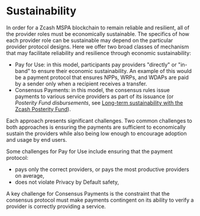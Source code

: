 # Sustainability

In order for a Zcash MSPA blockchain to remain reliable and resilient, all of the provider roles must be economically sustainable. The specifics of how each provider role can be sustainable may depend on the particular provider protocol designs. Here we offer two broad classes of mechanism that may facilitate reliability and resilience through economic sustainability:

- Pay for Use: in this model, participants pay providers "directly" or "in-band" to ensure their economic sustainability. An example of this would be a payment protocol that ensures NPPs, WRPs, and WDAPs are paid by a sender only when a recipient receives a transfer.
- Consensus Payments: in this model, the consensus rules issue payments to various service providers as part of its issuance (or _Posterity Fund disbursements_, see [Long-term sustainability with the Zcash Posterity Fund](https://electriccoin.co/blog/long-term-sustainability-with-the-zcash-posterity-fund/)).

Each approach presents significant challenges. Two common challenges to both approaches is ensuring the payments are sufficient to economically sustain the providers while also being low enough to encourage adoption and usage by end users.

Some challenges for Pay for Use include ensuring that the payment protocol:

- pays only the correct providers, or pays the most productive providers on average,
- does not violate Privacy by Default safety,

A key challenge for Consensus Payments is the constraint that the consensus protocol must make payments contingent on its ability to verify a provider is correctly providing a service.
